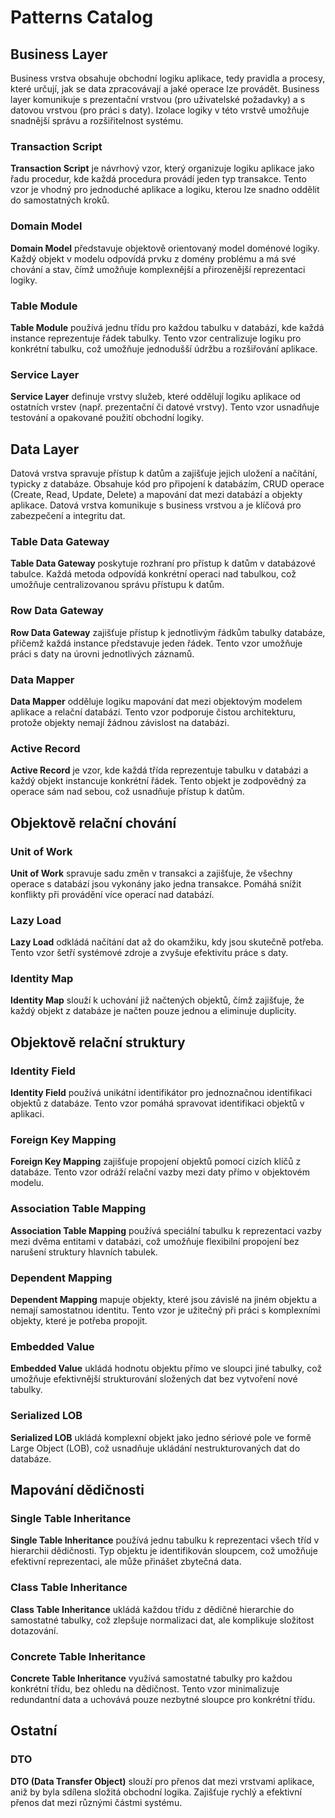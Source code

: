 # Patterns Catalog

## Business Layer

Business vrstva obsahuje obchodní logiku aplikace, tedy pravidla a procesy, které určují, jak se data zpracovávají a jaké operace lze provádět. Business layer komunikuje s prezentační vrstvou (pro uživatelské požadavky) a s datovou vrstvou (pro práci s daty). Izolace logiky v této vrstvě umožňuje snadnější správu a rozšiřitelnost systému.

### Transaction Script
**Transaction Script** je návrhový vzor, který organizuje logiku aplikace jako řadu procedur, kde každá procedura provádí jeden typ transakce. Tento vzor je vhodný pro jednoduché aplikace a logiku, kterou lze snadno oddělit do samostatných kroků.

### Domain Model
**Domain Model** představuje objektově orientovaný model doménové logiky. Každý objekt v modelu odpovídá prvku z domény problému a má své chování a stav, čímž umožňuje komplexnější a přirozenější reprezentaci logiky.

### Table Module
**Table Module** používá jednu třídu pro každou tabulku v databázi, kde každá instance reprezentuje řádek tabulky. Tento vzor centralizuje logiku pro konkrétní tabulku, což umožňuje jednodušší údržbu a rozšiřování aplikace.

### Service Layer
**Service Layer** definuje vrstvy služeb, které oddělují logiku aplikace od ostatních vrstev (např. prezentační či datové vrstvy). Tento vzor usnadňuje testování a opakované použití obchodní logiky.

## Data Layer
Datová vrstva spravuje přístup k datům a zajišťuje jejich uložení a načítání, typicky z databáze. Obsahuje kód pro připojení k databázím, CRUD operace (Create, Read, Update, Delete) a mapování dat mezi databází a objekty aplikace. Datová vrstva komunikuje s business vrstvou a je klíčová pro zabezpečení a integritu dat.

### Table Data Gateway
**Table Data Gateway** poskytuje rozhraní pro přístup k datům v databázové tabulce. Každá metoda odpovídá konkrétní operaci nad tabulkou, což umožňuje centralizovanou správu přístupu k datům.

### Row Data Gateway
**Row Data Gateway** zajišťuje přístup k jednotlivým řádkům tabulky databáze, přičemž každá instance představuje jeden řádek. Tento vzor umožňuje práci s daty na úrovni jednotlivých záznamů.

### Data Mapper
**Data Mapper** odděluje logiku mapování dat mezi objektovým modelem aplikace a relační databází. Tento vzor podporuje čistou architekturu, protože objekty nemají žádnou závislost na databázi.

### Active Record
**Active Record** je vzor, kde každá třída reprezentuje tabulku v databázi a každý objekt instancuje konkrétní řádek. Tento objekt je zodpovědný za operace sám nad sebou, což usnadňuje přístup k datům.

## Objektově relační chování

### Unit of Work
**Unit of Work** spravuje sadu změn v transakci a zajišťuje, že všechny operace s databází jsou vykonány jako jedna transakce. Pomáhá snížit konflikty při provádění více operací nad databází.

### Lazy Load
**Lazy Load** odkládá načítání dat až do okamžiku, kdy jsou skutečně potřeba. Tento vzor šetří systémové zdroje a zvyšuje efektivitu práce s daty.

### Identity Map
**Identity Map** slouží k uchování již načtených objektů, čímž zajišťuje, že každý objekt z databáze je načten pouze jednou a eliminuje duplicity.

## Objektově relační struktury

### Identity Field
**Identity Field** používá unikátní identifikátor pro jednoznačnou identifikaci objektů z databáze. Tento vzor pomáhá spravovat identifikaci objektů v aplikaci.

### Foreign Key Mapping
**Foreign Key Mapping** zajišťuje propojení objektů pomocí cizích klíčů z databáze. Tento vzor odráží relační vazby mezi daty přímo v objektovém modelu.

### Association Table Mapping
**Association Table Mapping** používá speciální tabulku k reprezentaci vazby mezi dvěma entitami v databázi, což umožňuje flexibilní propojení bez narušení struktury hlavních tabulek.

### Dependent Mapping
**Dependent Mapping** mapuje objekty, které jsou závislé na jiném objektu a nemají samostatnou identitu. Tento vzor je užitečný při práci s komplexními objekty, které je potřeba propojit.

### Embedded Value
**Embedded Value** ukládá hodnotu objektu přímo ve sloupci jiné tabulky, což umožňuje efektivnější strukturování složených dat bez vytvoření nové tabulky.

### Serialized LOB
**Serialized LOB** ukládá komplexní objekt jako jedno sériové pole ve formě Large Object (LOB), což usnadňuje ukládání nestrukturovaných dat do databáze.

## Mapování dědičnosti

### Single Table Inheritance
**Single Table Inheritance** používá jednu tabulku k reprezentaci všech tříd v hierarchii dědičnosti. Typ objektu je identifikován sloupcem, což umožňuje efektivní reprezentaci, ale může přinášet zbytečná data.

### Class Table Inheritance
**Class Table Inheritance** ukládá každou třídu z dědičné hierarchie do samostatné tabulky, což zlepšuje normalizaci dat, ale komplikuje složitost dotazování.

### Concrete Table Inheritance
**Concrete Table Inheritance** využívá samostatné tabulky pro každou konkrétní třídu, bez ohledu na dědičnost. Tento vzor minimalizuje redundantní data a uchovává pouze nezbytné sloupce pro konkrétní třídu.

## Ostatní

### DTO
**DTO (Data Transfer Object)** slouží pro přenos dat mezi vrstvami aplikace, aniž by byla sdílena složitá obchodní logika. Zajišťuje rychlý a efektivní přenos dat mezi různými částmi systému.